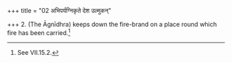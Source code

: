+++
title = "02 अभिपर्यग्निकृते देश उल्मुकन्"

+++
2. (The Āgnīdhra) keeps down the fire-brand on a place round which fire has been carried.[^2]  


[^1]: See VII.15.8.  

[^2]: See VII.15.2.  
